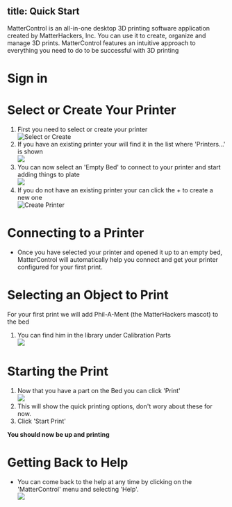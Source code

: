 title: Quick Start
---
MatterControl is an all-in-one desktop 3D printing software application created by MatterHackers, Inc. You can use it to create, organize and manage 3D prints. MatterControl features an intuitive approach to everything you need to do to be successful with 3D printing

# Sign in

# Select or Create Your Printer

1. First you need to select or create your printer  
![Select or Create](https://lh3.googleusercontent.com/lJtDqeg8jCpQi6FPATD1KgkcZ41BKkKu_IRGTPXHZvWsqYIOCOQ-cz3Hkd4dCwQgnzwq03y_JwkQHkmSewmppbOcGw)
1. If you have an existing printer your will find it in the list where 'Printers...' is shown  
![](https://lh3.googleusercontent.com/TYWVZWUBExKkJ634Gc8G_FWr1FVKUDg81-M0nrgnq9HhcJNaDnKC5cKvZFqlU3P3Jc8BVlArLHfrdYffgt5koqV1)
1. You can now select an 'Empty Bed' to connect to your printer and start adding things to plate  
![](https://lh3.googleusercontent.com/jJTx0uZ1a3q7BIvKQLpV2cy5fJuqetsqPKyD7K0UItqIjPRpmiSLF5YwLv2boadPhrApwiag3TUz3RU730iusQ1YUZc)
1. If you do not have an existing printer your can click the + to create a new one  
![Create Printer](https://lh3.googleusercontent.com/DcR9UMCS4RogMXP4XQIitYOkddLmZIy9DJzVSFDrUuJvJuxXonTgoA2AzNlQYgr1BO3-q-gcE4F2Q_VzQMbSznsNJA)

# Connecting to a Printer

* Once you have selected your printer and opened it up to an empty bed, MatterControl will automatically help you connect and get your printer configured for your first print.

# Selecting an Object to Print

For your first print we will add Phil-A-Ment (the MatterHackers mascot) to the bed

1. You can find him in the library under Calibration Parts  
![](https://lh3.googleusercontent.com/ezo7-PcZ0c-YIf6TJ8vIY81rzA2acEdu3AqcaXp_QcQugy15jylf0uawMLD-CI1kx04n0OoXnmgzGMf6_0lWTyFSh1I)

# Starting the Print

1. Now that you have a part on the Bed you can click 'Print'  
   ![](https://lh3.googleusercontent.com/AeiAfIESQFalLMGEDdQuayP2X3nhC5naYFq-siwI2aJHnaFPqNfmjGPvkAltslrpjpGmcEB7AQs2q-_TN0iomkD9)
1. This will show the quick printing options, don't wory about these for now.
1. Click 'Start Print'

**You should now be up and printing**

# Getting Back to Help

* You can come back to the help at any time by clicking on the 'MatterControl' menu and selecting 'Help'.  
  ![](https://lh3.googleusercontent.com/QrO213jp2jIfd4O3OrkWjIjkhMyCSMWjtQ-OXK6PWdSkxVy9f_NKbu8-BiyR-tryrXrztcL4yJ4MNSO2i7V7fhT43zI)

  